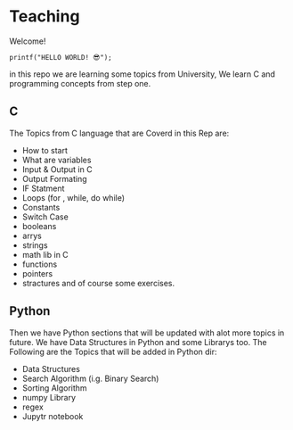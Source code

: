 
# Teaching

Welcome!

    printf("HELLO WORLD! 😎");

 in this repo we are learning some topics from University, We learn C and programming concepts from step one. 

## **C**
The Topics from C language that are Coverd in this Rep are:

 - How to start
- What are variables
- Input & Output in C
- Output Formating
- IF Statment
- Loops (for , while, do while)
- Constants
- Switch Case
- booleans
- arrys
- strings
- math lib in C
- functions
- pointers
- stractures 
and of course some exercises.

## **Python**
Then we have Python sections that will be updated with alot more topics in future. We have Data Structures in Python and some Librarys too. 
The Following are the Topics that will be added in Python dir:

- Data Structures
- Search Algorithm (i.g. Binary Search)
- Sorting Algorithm
- numpy Library
- regex 
- Jupytr notebook
